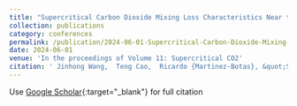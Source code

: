 ```yaml
---
title: "Supercritical Carbon Dioxide Mixing Loss Characteristics Near the Critical Point"
collection: publications
category: conferences
permalink: /publication/2024-06-01-Supercritical-Carbon-Dioxide-Mixing-Loss-Characteristics-Near-the-Critical-Point
date: 2024-06-01
venue: 'In the proceedings of Volume 11: Supercritical CO2'
citation: ' Jinhong Wang,  Teng Cao,  Ricardo {Martinez-Botas}, &quot;Supercritical Carbon Dioxide Mixing Loss Characteristics Near the Critical Point.&quot; In the proceedings of Volume 11: Supercritical CO2, 2024.'
---
```

Use [Google Scholar](https://scholar.google.com/scholar?q=Supercritical+Carbon+Dioxide+Mixing+Loss+Characteristics+Near+the+Critical+Point){:target="_blank"} for full citation